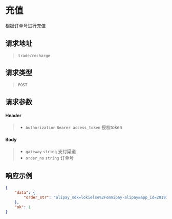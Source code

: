 # 充值

根据订单号进行充值

## 请求地址

> `trade/recharge`

## 请求类型

> `POST`

## 请求参数

#### Header

> - `Authorization` `Bearer access_token` 授权token

#### Body

> - `gateway` `string` 支付渠道
> - `order_no` `string` 订单号

## 响应示例

```json
{
    "data": {
        "order_str": "alipay_sdk=lokielse%2Fomnipay-alipay&app_id=2019102568589740&biz_content=%7B%22subject%22%3A%22%5Cu5145%5Cu503c%22%2C%22body%22%3A%22%5Cu94b1%5Cu5305%5Cu5145%5Cu503c%22%2C%22out_trade_no%22%3A%2220191115142845464867%22%2C%22total_amount%22%3A%22100.00%22%2C%22product_code%22%3A%22QUICK_MSECURITY_PAY%22%7D&charset=UTF-8&format=JSON&method=alipay.trade.app.pay&notify_url=https%3A%2F%2Fapi.wtdoe.com%2Fapi%2Ftrade%2Fnotify%2Falipay&sign_type=RSA2&timestamp=2019-11-15+14%3A29%3A17&version=1.0&sign=HbjfYKAVx%2F65yScOmpZDehCJFuapUvDM6zstqxwn9ejT1kkfdsSxhBZlzDAyEr9Vc7vUhp0Sjko2OfIKPahCtnVStIGredjmPxVENmaLaIajv1O7JQ3edANHl5QCgaIzmg7LpCzOTvtcyumCZ9FHG8LsA%2BLz0BR53VoLcUKFjIkCvR891jY0fZVkZsqeLfNyaWmNVw9wUktK6c1o6H7BX2jdHK%2FzCkpHDedyuvN5kZRtlUNFmwYo6%2FWY8FajKzeesycEr%2Bl3n1n0igO75VaQ8rj94FwHvc0hNh3byoUvAD2rbYO9amFoQf4uMOu2sK5EPxkbtoaY1H%2FGypHByJSw4w%3D%3D"
    },
    "ok": 1
}
```